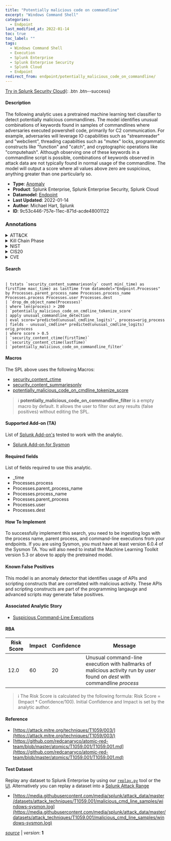 ```yaml
---
title: "Potentially malicious code on commandline"
excerpt: "Windows Command Shell"
categories:
  - Endpoint
last_modified_at: 2022-01-14
toc: true
toc_label: ""
tags:
  - Windows Command Shell
  - Execution
  - Splunk Enterprise
  - Splunk Enterprise Security
  - Splunk Cloud
  - Endpoint
redirect_from: endpoint/potentially_malicious_code_on_commandline/
---
```




[Try in Splunk Security Cloud](https://www.splunk.com/en_us/cyber-security.html){: .btn .btn--success}

#### Description

The following analytic uses a pretrained machine learning text classifier to detect potentially malicious commandlines.  The model identifies unusual combinations of keywords found in samples of commandlines where adversaries executed powershell code, primarily for C2 communication.  For example, adversaries will leverage IO capabilities such as &#34;streamreader&#34; and &#34;webclient&#34;, threading capabilties such as &#34;mutex&#34; locks, programmatic constructs like &#34;function&#34; and &#34;catch&#34;, and cryptographic operations like &#34;computehash&#34;.  Although observing one of these keywords in a commandline script is possible, combinations of keywords observed in attack data are not typically found in normal usage of the commandline.  The model will output a score where all values above zero are suspicious, anything greater than one particularly so.

- **Type**: [Anomaly](https://github.com/splunk/security_content/wiki/Detection-Analytic-Types)
- **Product**: Splunk Enterprise, Splunk Enterprise Security, Splunk Cloud
- **Datamodel**: [Endpoint](https://docs.splunk.com/Documentation/CIM/latest/User/Endpoint)
- **Last Updated**: 2022-01-14
- **Author**: Michael Hart, Splunk
- **ID**: 9c53c446-757e-11ec-871d-acde48001122

### Annotations
<details>
  <summary>ATT&CK</summary>

<div markdown="1">

#### [ATT&CK](https://attack.mitre.org/)

| ID          | Technique   | Tactic         |
| ----------- | ----------- |--------------- |
| [T1059.003](https://attack.mitre.org/techniques/T1059/003/) | Windows Command Shell | Execution |

</div>
</details>


<details>
  <summary>Kill Chain Phase</summary>

<div markdown="1">

* Exploitation


</div>
</details>


<details>
  <summary>NIST</summary>

<div markdown="1">



</div>
</details>

<details>
  <summary>CIS20</summary>

<div markdown="1">



</div>
</details>

<details>
  <summary>CVE</summary>

<div markdown="1">


</div>
</details>


#### Search

```

| tstats `security_content_summariesonly` count min(_time) as firstTime max(_time) as lastTime from datamodel="Endpoint.Processes" by Processes.parent_process_name Processes.process_name Processes.process Processes.user Processes.dest  
| `drop_dm_object_name(Processes)`  
| where len(process) > 200 
| `potentially_malicious_code_on_cmdline_tokenize_score` 
| apply unusual_commandline_detection 
| eval score='predicted(unusual_cmdline_logits)', process=orig_process 
| fields - unusual_cmdline* predicted(unusual_cmdline_logits) orig_process 
| where score > 0.5 
| `security_content_ctime(firstTime)` 
| `security_content_ctime(lastTime)` 
| `potentially_malicious_code_on_commandline_filter`
```

#### Macros
The SPL above uses the following Macros:
* [security_content_ctime](https://github.com/splunk/security_content/blob/develop/macros/security_content_ctime.yml)
* [security_content_summariesonly](https://github.com/splunk/security_content/blob/develop/macros/security_content_summariesonly.yml)
* [potentially_malicious_code_on_cmdline_tokenize_score](https://github.com/splunk/security_content/blob/develop/macros/potentially_malicious_code_on_cmdline_tokenize_score.yml)

> :information_source:
> **potentially_malicious_code_on_commandline_filter** is a empty macro by default. It allows the user to filter out any results (false positives) without editing the SPL.


#### Supported Add-on (TA)
List of [Splunk Add-on's](https://docs.splunk.com/Documentation/AddOns/released/Overview/AboutSplunkadd-ons) tested to work with the analytic.

* [Splunk Add-on for Sysmon](https://splunkbase.splunk.com/app/5709)


#### Required fields
List of fields required to use this analytic.
* _time
* Processes.process
* Processes.parent_process_name
* Processes.process_name
* Processes.parent_process
* Processes.user
* Processes.dest



#### How To Implement
To successfully implement this search, you need to be ingesting logs with the process name, parent process, and command-line executions from your endpoints. If you are using Sysmon, you must have at least version 6.0.4 of the Sysmon TA.  You will also need to install the Machine Learning Toolkit version 5.3 or above to apply the pretrained model.
#### Known False Positives
This model is an anomaly detector that identifies usage of APIs and scripting constructs that are correllated with malicious activity.  These APIs and scripting constructs are part of the programming langauge and advanced scripts may generate false positives.

#### Associated Analytic Story
* [Suspicious Command-Line Executions](/stories/suspicious_command-line_executions)




#### RBA

| Risk Score  | Impact      | Confidence   | Message      |
| ----------- | ----------- |--------------|--------------|
| 12.0 | 60 | 20 | Unusual command-line execution with hallmarks of malicious activity run by $user$ found on $dest$ with commandline $process$ |


> :information_source:
> The Risk Score is calculated by the following formula: Risk Score = (Impact * Confidence/100). Initial Confidence and Impact is set by the analytic author.


#### Reference

* [https://attack.mitre.org/techniques/T1059/003/](https://attack.mitre.org/techniques/T1059/003/)
* [https://github.com/redcanaryco/atomic-red-team/blob/master/atomics/T1059.001/T1059.001.md](https://github.com/redcanaryco/atomic-red-team/blob/master/atomics/T1059.001/T1059.001.md)



#### Test Dataset
Replay any dataset to Splunk Enterprise by using our [`replay.py`](https://github.com/splunk/attack_data#using-replaypy) tool or the [UI](https://github.com/splunk/attack_data#using-ui).
Alternatively you can replay a dataset into a [Splunk Attack Range](https://github.com/splunk/attack_range#replay-dumps-into-attack-range-splunk-server)

* [https://media.githubusercontent.com/media/splunk/attack_data/master/datasets/attack_techniques/T1059.001/malicious_cmd_line_samples/windows-sysmon.log](https://media.githubusercontent.com/media/splunk/attack_data/master/datasets/attack_techniques/T1059.001/malicious_cmd_line_samples/windows-sysmon.log)



[*source*](https://github.com/splunk/security_content/tree/develop/detections/endpoint/potentially_malicious_code_on_commandline.yml) \| *version*: **1**
